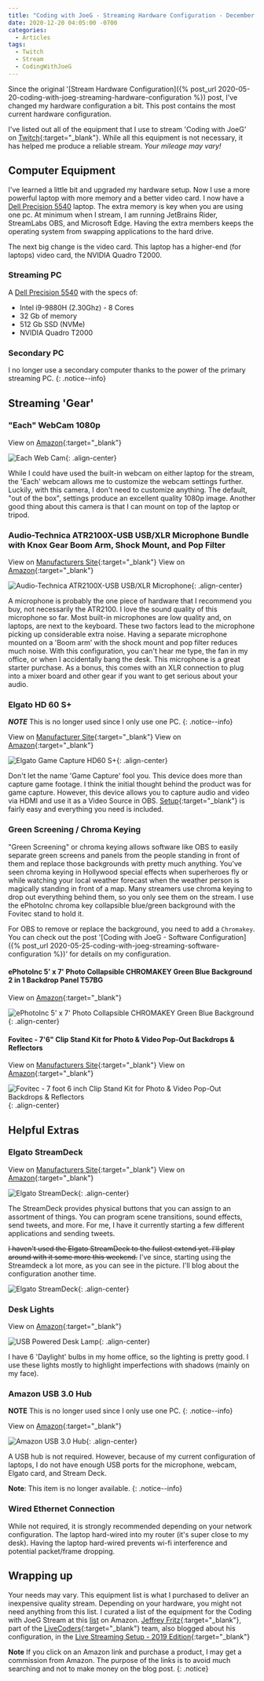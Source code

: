 ```yaml
---
title: "Coding with JoeG - Streaming Hardware Configuration - December 2020 Update"
date: 2020-12-20 04:05:00 -0700
categories:
  - Articles
tags:
  - Twitch
  - Stream
  - CodingWithJoeG
---
```

Since the original '[Stream Hardware Configuration]({% post_url 2020-05-20-coding-with-joeg-streaming-hardware-configuration %}) post, I've changed my hardware configuration a bit.  This post contains the most current hardware configuration.

I've listed out all of the equipment that I use to stream 'Coding with JoeG' on [Twitch](https://twitch.tv/jguadagno){:target="_blank"}. While all this equipment is not necessary, it has helped me produce a reliable stream.  *Your mileage may vary!*

## Computer Equipment

I've learned a little bit and upgraded my hardware setup.  Now I use a more powerful laptop with more memory and a better video card.  I now have a [Dell Precision 5540](https://www.dell.com/en-us/work/shop/cty/pdp/spd/precision-15-5540-laptop/xctop554015us?gacd=9646510-1069-5763017-266828445-0&dgc=st&gclid=bd6cc4f26da8178727499b2d04620654&gclsrc=3p.ds&ds_rl=1282789&msclkid=bd6cc4f26da8178727499b2d04620654) laptop.  The extra memory is key when you are using one pc. At minimum when I stream, I am running JetBrains Rider, StreamLabs OBS, and Microsoft Edge. Having the extra members keeps the operating system from swapping applications to the hard drive.

The next big change is the video card. This laptop has a higher-end (for laptops) video card, the NVIDIA Quadro T2000.

### Streaming PC

A [Dell Precision 5540](https://www.dell.com/en-us/work/shop/cty/pdp/spd/precision-15-5540-laptop/xctop554015us?gacd=9646510-1069-5763017-266828445-0&dgc=st&gclid=bd6cc4f26da8178727499b2d04620654&gclsrc=3p.ds&ds_rl=1282789&msclkid=bd6cc4f26da8178727499b2d04620654) with the specs of:

* Intel i9-9880H (2.30Ghz) - 8 Cores
* 32 Gb of memory
* 512 Gb SSD (NVMe)
* NVIDIA Quadro T2000

### Secondary PC

I no longer use a secondary computer thanks to the power of the primary streaming PC.
{: .notice--info}

## Streaming 'Gear'

### "Each" WebCam 1080p

View on [Amazon](https://amzn.to/3e4kS3I){:target="_blank"}

![Each Web Cam](/assets/images/posts/streaming-equipment-each-webcam.jpg){: .align-center}

While I could have used the built-in webcam on either laptop for the stream, the 'Each' webcam allows me to customize the webcam settings further. Luckily, with this camera, I don't need to customize anything. The default, "out of the box", settings produce an excellent quality 1080p image.  Another good thing about this camera is that I can mount on top of the laptop or tripod.

### Audio-Technica ATR2100X-USB USB/XLR Microphone Bundle with Knox Gear Boom Arm, Shock Mount, and Pop Filter

View on [Manufacturers Site](https://www.audio-technica.com/cms/wired_mics/b8dd84773f83092c/index.html){:target="_blank"}
View on [Amazon](https://amzn.to/2XiLx5Q){:target="_blank"}

![Audio-Technica ATR2100X-USB USB/XLR Microphone](/assets/images/posts/streaming-equipment-atr2100x.jpg){: .align-center}

A microphone is probably the one piece of hardware that I recommend you buy, not necessarily the ATR2100. I love the sound quality of this microphone so far.  Most built-in microphones are low quality and, on laptops, are next to the keyboard.  These two factors lead to the microphone picking up considerable extra noise.  Having a separate microphone mounted on a 'Boom arm' with the shock mount and pop filter reduces much noise.  With this configuration, you can't hear me type, the fan in my office, or when I accidentally bang the desk.  This microphone is a great starter purchase.  As a bonus, this comes with an XLR connection to plug into a mixer board and other gear if you want to get serious about your audio.

### Elgato HD 60 S+

***NOTE*** This is no longer used since I only use one PC.
{: .notice--info}

View on [Manufacturer Site](https://www.elgato.com/en/gaming/game-capture-hd60-s-plus){:target="_blank"}
View on [Amazon](https://amzn.to/2WOiVTi){:target="_blank"}

![Elgato Game Capture HD60 S+](/assets/images/posts/streaming-equipment-hd60.jpg){: .align-center}

Don't let the name 'Game Capture' fool you. This device does more than capture game footage.  I think the initial thought behind the product was for game capture. However, this device allows you to capture audio and video via HDMI and use it as a Video Source in OBS. [Setup](https://howto.streamlabs.com/streamlabs-obs-19/elgato-capture-card-setup-in-streamlabs-obs-23){:target="_blank"} is fairly easy and everything you need is included.

### Green Screening / Chroma Keying

"Green Screening" or chroma keying allows software like OBS to easily separate green screens and panels from the people standing in front of them and replace those backgrounds with pretty much anything.  You've seen chroma keying in Hollywood special effects when superheroes fly or while watching your local weather forecast when the weather person is magically standing in front of a map.  Many streamers use chroma keying to drop out everything behind them, so you only see them on the stream.  I use the ePhotoInc chroma key collapsible blue/green background with the Fovitec stand to hold it.

For OBS to remove or replace the background, you need to add a `Chromakey`.  You can check out the post '[Coding with JoeG - Software Configuration]({% post_url 2020-05-25-coding-with-joeg-streaming-software-configuration %})' for details on my configuration.

#### ePhotoInc 5' x 7' Photo Collapsible CHROMAKEY Green Blue Background 2 in 1 Backdrop Panel T57BG

View on [Amazon](https://amzn.to/2LJnoA3){:target="_blank"}

![ePhotoInc 5' x 7' Photo Collapsible CHROMAKEY Green Blue Background](/assets/images/posts/streaming-equipment-chromakey.jpg){: .align-center}

#### Fovitec - 7'6" Clip Stand Kit for Photo & Video Pop-Out Backdrops & Reflectors

View on [Manufacturers Site](https://www.fovitec.com/products/76-clip-stand-kit-for-photo-video-pop-out-backdrops-reflectors){:target="_blank"}
View on [Amazon](https://amzn.to/36fh0tX){:target="_blank"}

![Fovitec - 7 foot 6 inch Clip Stand Kit for Photo & Video Pop-Out Backdrops & Reflectors](/assets/images/posts/streaming-equipment-stand-kit.jpg){: .align-center}

## Helpful Extras

### Elgato StreamDeck

View on [Manufacturers Site](https://www.elgato.com/en/gaming/stream-deck){:target="_blank"}
View on [Amazon](https://amzn.to/2XbYyON){:target="_blank"}

![Elgato StreamDeck](/assets/images/posts/streaming-equipment-streamdeck.jpg){: .align-center}

The StreamDeck provides physical buttons that you can assign to an assortment of things.  You can program scene transitions, sound effects, send tweets, and more.  For me, I have it currently starting a few different applications and sending tweets.

~~I haven't used the Elgato StreamDeck to the fullest extend yet.  I'll play around with it some more this weekend.~~ I've since, starting using the Streamdeck a lot more, as you can see in the picture.  I'll blog about the configuration another time.

![Elgato StreamDeck](/assets/images/posts/streaming-equipment-elgato-streamdeck-config.png){: .align-center}

### Desk Lights

View on [Amazon](https://amzn.to/2TnLTHv){:target="_blank"}

![USB Powered Desk Lamp](/assets/images/posts/streaming-equipment-desk-light.jpg){: .align-center}

I have 6 'Daylight' bulbs in my home office, so the lighting is pretty good.  I use these lights mostly to highlight imperfections with shadows (mainly on my face).

### Amazon USB 3.0 Hub

**NOTE** This is no longer used since I only use one PC.
{: .notice--info}

View on [Amazon](https://amzn.to/3cNRw9B){:target="_blank"}

![Amazon USB 3.0 Hub](/assets/images/posts/streaming-equipment-amazon-usb-hub.jpg){: .align-center}

A USB hub is not required.  However, because of my current configuration of laptops, I do not have enough USB ports for the microphone, webcam, Elgato card, and Stream Deck.

**Note**: This item is no longer available.
{: .notice--info}

### Wired Ethernet Connection

While not required, it is strongly recommended depending on your network configuration.  The laptop hard-wired into my router (it's super close to my desk).  Having the laptop hard-wired prevents wi-fi interference and potential packet/frame dropping.

## Wrapping up

Your needs may vary.  This equipment list is what I purchased to deliver an inexpensive quality stream.  Depending on your hardware, you might not need anything from this list. I curated a list of the equipment for the Coding with JoeG Stream at this [list](https://amzn.to/2ToLEvF) on Amazon.  [Jeffrey Fritz](https://www.twitch.tv/csharpfritz){:target="_blank"}, part of the [LiveCoders](https://www.twitch.tv/team/livecoders){:target="_blank"} team, also blogged about his configuration, in the [Live Streaming Setup - 2019 Edition](https://jeffreyfritz.com/2019/01/live-streaming-setup-2019-edition/){:target="_blank"}

**Note** If you click on an Amazon link and purchase a product, I may get a commission from Amazon. The purpose of the links is to avoid much searching and not to make money on the blog post.
{: .notice}
